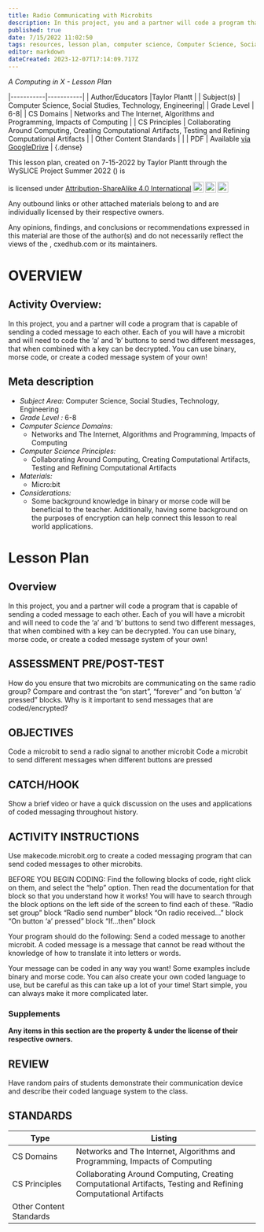 ```yaml
---
title: Radio Communicating with Microbits
description: In this project, you and a partner will code a program that is capable of sending a coded message to each other. Each of you will have a microbit and will need to code the ‘a’ and ‘b’ buttons to send two different messages, that when combined with a key can be decrypted. You can use binary, morse code, or create a coded message system of your own!
published: true
date: 7/15/2022 11:02:50
tags: resources, lesson plan, computer science, Computer Science, Social Studies, Technology, Engineering 
editor: markdown
dateCreated: 2023-12-07T17:14:09.717Z
---
```

*A Computing in X - Lesson Plan*

|-----------|-----------|
| Author/Educators |Taylor Plantt |
| Subject(s) | Computer Science, Social Studies, Technology, Engineering|
| Grade Level | 6-8|
| CS Domains | Networks and The Internet, Algorithms and Programming, Impacts of Computing |
| CS Principles | Collaborating Around Computing, Creating Computational Artifacts, Testing and Refining Computational Artifacts |
| Other Content Standards |  | 
| PDF | Available [via GoogleDrive]() |
{.dense}






This lesson plan, created on 7-15-2022 by Taylor Plantt through the  WySLICE Project Summer 2022 () is  <p xmlns:cc="http://creativecommons.org/ns#" >  is licensed under <a href="http://creativecommons.org/licenses/by-sa/4.0/?ref=chooser-v1" target="_blank" rel="license noopener noreferrer" style="display:inline-block;">Attribution-ShareAlike 4.0 International<img style="height:22px!important;margin-left:3px;vertical-align:text-bottom;" src="https://mirrors.creativecommons.org/presskit/icons/cc.svg?ref=chooser-v1"><img style="height:22px!important;margin-left:3px;vertical-align:text-bottom;" src="https://mirrors.creativecommons.org/presskit/icons/by.svg?ref=chooser-v1"><img style="height:22px!important;margin-left:3px;vertical-align:text-bottom;" src="https://mirrors.creativecommons.org/presskit/icons/sa.svg?ref=chooser-v1"></a></p>


Any outbound links or other attached materials belong to and are individually licensed by their respective owners. 


Any opinions, findings, and conclusions or recommendations expressed in this material are those of the author(s) and do not necessarily reflect the views of the , cxedhub.com or its maintainers.


# OVERVIEW
## Activity Overview:  
In this project, you and a partner will code a program that is capable of sending a coded message to each other. Each of you will have a microbit and will need to code the ‘a’ and ‘b’ buttons to send two different messages, that when combined with a key can be decrypted. You can use binary, morse code, or create a coded message system of your own!
## Meta description
+ *Subject Area:* Computer Science, Social Studies, Technology, Engineering 
+ *Grade Level :* 6-8 
+ *Computer Science Domains:*
   + Networks and The Internet, Algorithms and Programming, Impacts of Computing
+ *Computer Science Principles:*
   + Collaborating Around Computing, Creating Computational Artifacts, Testing and Refining Computational Artifacts
+ *Materials:* 
   + Micro:bit
+ *Considerations:*
   + Some background knowledge in binary or morse code will be beneficial to the teacher. Additionally, having some background on the purposes of encryption can help connect this lesson to real world applications.


# Lesson Plan
## Overview
In this project, you and a partner will code a program that is capable of sending a coded message to each other. Each of you will have a microbit and will need to code the ‘a’ and ‘b’ buttons to send two different messages, that when combined with a key can be decrypted. You can use binary, morse code, or create a coded message system of your own!
## ASSESSMENT PRE/POST-TEST
How do you ensure that two microbits are communicating on the same radio group?
Compare and contrast the “on start”, “forever” and “on button ‘a’ pressed” blocks.
Why is it important to send messages that are coded/encrypted?
## OBJECTIVES
Code a microbit to send a radio signal to another microbit
Code a microbit to send different messages when different buttons are pressed


## CATCH/HOOK
Show a brief video or have a quick discussion on the uses and applications of coded messaging throughout history.


## ACTIVITY INSTRUCTIONS
Use makecode.microbit.org to create a coded messaging program that can send coded messages to other microbits.


BEFORE YOU BEGIN CODING:
Find the following blocks of code, right click on them, and select the “help” option. Then read the documentation for that block so that you understand how it works! You will have to search through the block options on the left side of the screen to find each of these.
“Radio set group” block
“Radio send number” block
“On radio received…” block
“On button ‘a’ pressed” block
“If…then” block


Your program should do the following:
Send a coded message to another microbit. A coded message is a message that cannot be read without the knowledge of how to translate it into letters or words.


Your message can be coded in any way you want! Some examples include binary and morse code. You can also create your own coded language to use, but be careful as this can take up a lot of your time! Start simple, you can always make it more complicated later.


### Supplements
**Any items in this section are the property & under the license of their respective owners.**






## REVIEW
Have random pairs of students demonstrate their communication device and describe their coded language system to the class.
## STANDARDS        
| Type | Listing | 
|-----------|-----------|
| CS Domains  | Networks and The Internet, Algorithms and Programming, Impacts of Computing|
| CS Principles   | Collaborating Around Computing, Creating Computational Artifacts, Testing and Refining Computational Artifacts|
| Other Content Standards |   |